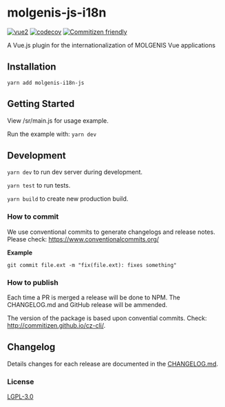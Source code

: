 # molgenis-js-i18n

[![vue2](https://img.shields.io/badge/vue-2.x-brightgreen.svg)](https://vuejs.org/)
[![codecov](https://codecov.io/gh/molgenis/molgenis-js-i18n/branch/master/graph/badge.svg)](https://codecov.io/gh/molgenis/molgenis-js-i18n)
[![Commitizen friendly](https://img.shields.io/badge/commitizen-friendly-brightgreen.svg)](http://commitizen.github.io/cz-cli/)

A Vue.js plugin for the internationalization of MOLGENIS Vue applications


## Installation
`yarn add molgenis-i18n-js`


## Getting Started
View /sr/main.js for usage example.

Run the example with:  `yarn dev`

## Development
`yarn dev` to run dev server during development.

`yarn test` to run tests.

`yarn build` to create new production build.

### How to commit
We use conventional commits to generate changelogs and release notes. Please check: https://www.conventionalcommits.org/

**Example**
```
git commit file.ext -m "fix(file.ext): fixes something"
```

### How to publish
Each time a PR is merged a release will be done to NPM. The CHANGELOG.md and GitHub release will be ammended. 

The version of the package is based upon convential commits. Check: http://commitizen.github.io/cz-cli/.

## Changelog
Details changes for each release are documented in the [CHANGELOG.md](https://github.com/molgenis/molgenis-i18n-js/blob/master/CHANGELOG.md).

### License

[LGPL-3.0](http://opensource.org/licenses/LGPL-3.0)
